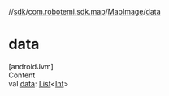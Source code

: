 //[sdk](../../../index.md)/[com.robotemi.sdk.map](../index.md)/[MapImage](index.md)/[data](data.md)



# data  
[androidJvm]  
Content  
val [data](data.md): [List](https://kotlinlang.org/api/latest/jvm/stdlib/kotlin.collections/-list/index.html)<[Int](https://kotlinlang.org/api/latest/jvm/stdlib/kotlin/-int/index.html)>  




